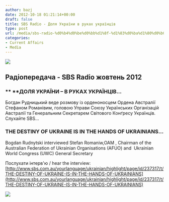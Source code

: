 ```yaml
---
author: bazj
date: 2012-10-18 01:21:14+00:00
draft: false
title: SBS Radio - Доля України в руках українців
type: post
url: /media/sbs-radio-%d0%b4%d0%be%d0%bb%d1%8f-%d1%83%d0%ba%d1%80%d0%b0%d1%97%d0%bd%d0%b8-%d0%b2-%d1%80%d1%83%d0%ba%d0%b0%d1%85-%d1%83%d0%ba%d1%80%d0%b0%d1%97%d0%bd%d1%86%d1%96%d0%b2/
categories:
- Current Affairs
- Media
---
```


[![](http://www.ozeukes.com/wp-content/uploads/2012/10/150px-SBS-Ukrainian1.jpg)
](http://www.ozeukes.com/wp-content/uploads/2012/10/150px-SBS-Ukrainian1.jpg)


## Радіопередача - SBS Radio жовтень 2012





### ** **ДОЛЯ УКРАЇНИ – В РУКАХ УКРАЇНЦІВ...


Богдан Рудницький веде розмову із орденоносцем Ордена Австралії Стефаном Романівим, головою Управи Союзу Українських Організацій Австралії та Генеральним Секретарем Світового Конґресу Українців. Слухайте SBS...




### THE DESTINY OF UKRAINE IS IN THE HANDS OF UKRAINIANS…


Bogdan Rudnytski interviewed Stefan Romaniw,OAM , Chairman of the Australian Federation of Ukrainian Organisations (AFUO) and  Ukrainian World Congress (UWC) General Secretary



Послухати інтерв'ю / hear the interview: [http://www.sbs.com.au/yourlanguage/ukrainian/highlight/page/id/237317/t/THE-DESTINY-OF-UKRAINE-IS-IN-THE-HANDS-OF-UKRAINIANS](http://www.sbs.com.au/yourlanguage/ukrainian/highlight/page/id/237317/t/THE-DESTINY-OF-UKRAINE-IS-IN-THE-HANDS-OF-UKRAINIANS)



[![](http://www.ozeukes.com/wp-content/uploads/2012/10/SBS-7-Billion-stories1.jpg)
](http://www.sbs.com.au/yourlanguage/ukrainian/)


